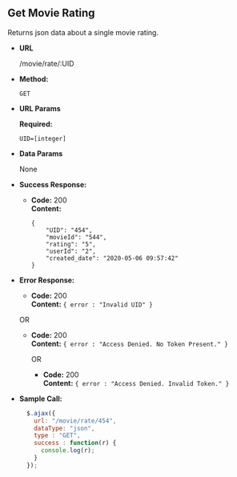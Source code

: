 **Get Movie Rating**
----
  Returns json data about a single movie rating.

* **URL**

  /movie/rate/:UID

* **Method:**

  `GET`

*  **URL Params**

   **Required:**

   `UID=[integer]`

* **Data Params**

  None

* **Success Response:**

  * **Code:** 200 <br />
    **Content:**
    ```
    {
        "UID": "454",
        "movieId": "544",
        "rating": "5",
        "userId": "2",
        "created_date": "2020-05-06 09:57:42"
    }
    ```

* **Error Response:**

  * **Code:** 200 <br />
    **Content:** `{ error : "Invalid UID" }`

  OR

  * **Code:** 200 <br />
    **Content:** `{ error : "Access Denied. No Token Present." }`

    OR

    * **Code:** 200 <br />
      **Content:** `{ error : "Access Denied. Invalid Token." }`

* **Sample Call:**

  ```javascript
    $.ajax({
      url: "/movie/rate/454",
      dataType: "json",
      type : "GET",
      success : function(r) {
        console.log(r);
      }
    });
  ```
